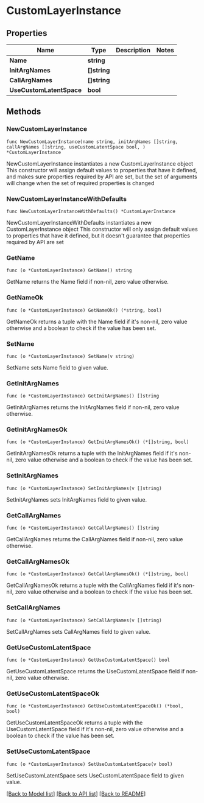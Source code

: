 # CustomLayerInstance

## Properties

Name | Type | Description | Notes
------------ | ------------- | ------------- | -------------
**Name** | **string** |  | 
**InitArgNames** | **[]string** |  | 
**CallArgNames** | **[]string** |  | 
**UseCustomLatentSpace** | **bool** |  | 

## Methods

### NewCustomLayerInstance

`func NewCustomLayerInstance(name string, initArgNames []string, callArgNames []string, useCustomLatentSpace bool, ) *CustomLayerInstance`

NewCustomLayerInstance instantiates a new CustomLayerInstance object
This constructor will assign default values to properties that have it defined,
and makes sure properties required by API are set, but the set of arguments
will change when the set of required properties is changed

### NewCustomLayerInstanceWithDefaults

`func NewCustomLayerInstanceWithDefaults() *CustomLayerInstance`

NewCustomLayerInstanceWithDefaults instantiates a new CustomLayerInstance object
This constructor will only assign default values to properties that have it defined,
but it doesn't guarantee that properties required by API are set

### GetName

`func (o *CustomLayerInstance) GetName() string`

GetName returns the Name field if non-nil, zero value otherwise.

### GetNameOk

`func (o *CustomLayerInstance) GetNameOk() (*string, bool)`

GetNameOk returns a tuple with the Name field if it's non-nil, zero value otherwise
and a boolean to check if the value has been set.

### SetName

`func (o *CustomLayerInstance) SetName(v string)`

SetName sets Name field to given value.


### GetInitArgNames

`func (o *CustomLayerInstance) GetInitArgNames() []string`

GetInitArgNames returns the InitArgNames field if non-nil, zero value otherwise.

### GetInitArgNamesOk

`func (o *CustomLayerInstance) GetInitArgNamesOk() (*[]string, bool)`

GetInitArgNamesOk returns a tuple with the InitArgNames field if it's non-nil, zero value otherwise
and a boolean to check if the value has been set.

### SetInitArgNames

`func (o *CustomLayerInstance) SetInitArgNames(v []string)`

SetInitArgNames sets InitArgNames field to given value.


### GetCallArgNames

`func (o *CustomLayerInstance) GetCallArgNames() []string`

GetCallArgNames returns the CallArgNames field if non-nil, zero value otherwise.

### GetCallArgNamesOk

`func (o *CustomLayerInstance) GetCallArgNamesOk() (*[]string, bool)`

GetCallArgNamesOk returns a tuple with the CallArgNames field if it's non-nil, zero value otherwise
and a boolean to check if the value has been set.

### SetCallArgNames

`func (o *CustomLayerInstance) SetCallArgNames(v []string)`

SetCallArgNames sets CallArgNames field to given value.


### GetUseCustomLatentSpace

`func (o *CustomLayerInstance) GetUseCustomLatentSpace() bool`

GetUseCustomLatentSpace returns the UseCustomLatentSpace field if non-nil, zero value otherwise.

### GetUseCustomLatentSpaceOk

`func (o *CustomLayerInstance) GetUseCustomLatentSpaceOk() (*bool, bool)`

GetUseCustomLatentSpaceOk returns a tuple with the UseCustomLatentSpace field if it's non-nil, zero value otherwise
and a boolean to check if the value has been set.

### SetUseCustomLatentSpace

`func (o *CustomLayerInstance) SetUseCustomLatentSpace(v bool)`

SetUseCustomLatentSpace sets UseCustomLatentSpace field to given value.



[[Back to Model list]](../README.md#documentation-for-models) [[Back to API list]](../README.md#documentation-for-api-endpoints) [[Back to README]](../README.md)


